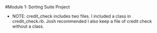 #Module 1: Sorting Suite Project

* NOTE: credit_check includes two files. I included a class in credit_check.rb. Josh recommended I also keep a file of credit check without a class.